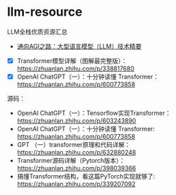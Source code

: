 # llm-resource
LLM全栈优质资源汇总





- [通向AGI之路：大型语言模型（LLM）技术精要](https://zhuanlan.zhihu.com/p/597586623)



- [x] Transformer模型详解（图解最完整版）：https://zhuanlan.zhihu.com/p/338817680
- [x] OpenAI ChatGPT（一）：十分钟读懂 Transformer：https://zhuanlan.zhihu.com/p/600773858

源码：

- OpenAI ChatGPT（一）：Tensorflow实现Transformer：https://zhuanlan.zhihu.com/p/603243890
- OpenAI ChatGPT（一）：十分钟读懂 Transformer: https://zhuanlan.zhihu.com/p/600773858
- GPT （一）transformer原理和代码详解：https://zhuanlan.zhihu.com/p/632880248
- Transformer源码详解（Pytorch版本）：https://zhuanlan.zhihu.com/p/398039366
- 搞懂Transformer结构，看这篇PyTorch实现就够了: https://zhuanlan.zhihu.com/p/339207092
